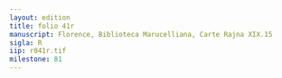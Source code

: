 ```yaml
---
layout: edition
title: folio 41r
manuscript: Florence, Biblioteca Marucelliana, Carte Rajna XIX.15
sigla: R
iip: r041r.tif
milestone: 81
---
```

